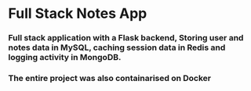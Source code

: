 # Full Stack Notes App

### Full stack application with a Flask backend, Storing user and notes data in MySQL, caching session data in Redis and logging activity in MongoDB.
### The entire project was also containarised on Docker

